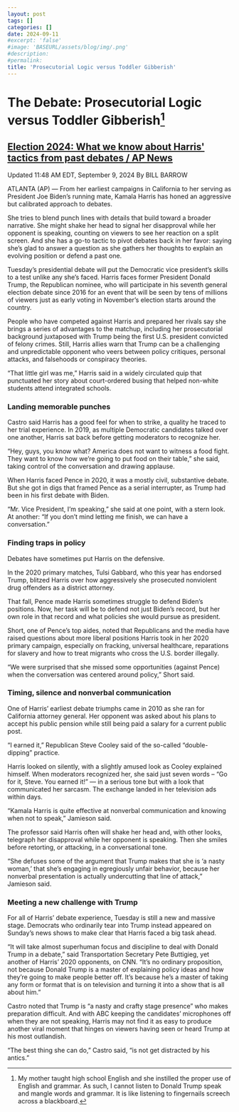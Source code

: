 ```yaml
---
layout: post
tags: []
categories: []
date: 2024-09-11
#excerpt: 'false'
#image: 'BASEURL/assets/blog/img/.png'
#description:
#permalink:
title: 'Prosecutorial Logic versus Toddler Gibberish'
---
```


# The Debate: Prosecutorial Logic versus Toddler Gibberish[^11]

[^11]: My mother taught high school English and she instilled the proper use of English and grammar. As such, I  cannot listen to Donald Trump speak and mangle words and grammar. It is like listening to fingernails screech across a blackboard. 

## [Election 2024: What we know about Harris' tactics from past debates / AP News](https://apnews.com/article/harris-debate-approach-trump-matchup-240d0978bd7d38d9757b5d314359b7d0)
Updated 11:48 AM EDT, September 9, 2024
By  BILL BARROW

ATLANTA (AP) — From her earliest campaigns in California to her serving as President Joe Biden’s running mate, Kamala Harris has honed an aggressive but calibrated approach to debates.

She tries to blend punch lines with details that build toward a broader narrative. She might shake her head to signal her disapproval while her opponent is speaking, counting on viewers to see her reaction on a split screen. And she has a go-to tactic to pivot debates back in her favor: saying she’s glad to answer a question as she gathers her thoughts to explain an evolving position or defend a past one.

Tuesday’s presidential debate will put the Democratic vice president’s skills to a test unlike any she’s faced. Harris faces former President Donald Trump, the Republican nominee, who will participate in his seventh general election debate since 2016 for an event that will be seen by tens of millions of viewers just as early voting in November’s election starts around the country.

People who have competed against Harris and prepared her rivals say she brings a series of advantages to the matchup, including her prosecutorial background juxtaposed with Trump being the first U.S. president convicted of felony crimes. Still, Harris allies warn that Trump can be a challenging and unpredictable opponent who veers between policy critiques, personal attacks, and falsehoods or conspiracy theories.

“That little girl was me,” Harris said in a widely circulated quip that punctuated her story about court-ordered busing that helped non-white students attend integrated schools.

### Landing memorable punches
Castro said Harris has a good feel for when to strike, a quality he traced to her trial experience. In 2019, as multiple Democratic candidates talked over one another, Harris sat back before getting moderators to recognize her.

“Hey, guys, you know what? America does not want to witness a food fight. They want to know how we’re going to put food on their table,” she said, taking control of the conversation and drawing applause.

When Harris faced Pence in 2020, it was a mostly civil, substantive debate. But she got in digs that framed Pence as a serial interrupter, as Trump had been in his first debate with Biden.

“Mr. Vice President, I’m speaking,” she said at one point, with a stern look. At another: “If you don’t mind letting me finish, we can have a conversation.”

### Finding traps in policy
Debates have sometimes put Harris on the defensive.

In the 2020 primary matches, Tulsi Gabbard, who this year has endorsed Trump, blitzed Harris over how aggressively she prosecuted nonviolent drug offenders as a district attorney.

That fall, Pence made Harris sometimes struggle to defend Biden’s positions. Now, her task will be to defend not just Biden’s record, but her own role in that record and what policies she would pursue as president.

Short, one of Pence’s top aides, noted that Republicans and the media have raised questions about more liberal positions Harris took in her 2020 primary campaign, especially on fracking, universal healthcare, reparations for slavery and how to treat migrants who cross the U.S. border illegally.

“We were surprised that she missed some opportunities (against Pence) when the conversation was centered around policy,” Short said.

### Timing, silence and nonverbal communication
One of Harris’ earliest debate triumphs came in 2010 as she ran for California attorney general. Her opponent was asked about his plans to accept his public pension while still being paid a salary for a current public post.

“I earned it,” Republican Steve Cooley said of the so-called “double-dipping” practice.

Harris looked on silently, with a slightly amused look as Cooley explained himself. When moderators recognized her, she said just seven words – “Go for it, Steve. You earned it!” — in a serious tone but with a look that communicated her sarcasm. The exchange landed in her television ads within days.

“Kamala Harris is quite effective at nonverbal communication and knowing when not to speak,” Jamieson said.

The professor said Harris often will shake her head and, with other looks, telegraph her disapproval while her opponent is speaking. Then she smiles before retorting, or attacking, in a conversational tone.

“She defuses some of the argument that Trump makes that she is ‘a nasty woman,’ that she’s engaging in egregiously unfair behavior, because her nonverbal presentation is actually undercutting that line of attack,” Jamieson said.

### Meeting a new challenge with Trump
For all of Harris’ debate experience, Tuesday is still a new and massive stage. Democrats who ordinarily tear into Trump instead appeared on Sunday’s news shows to make clear that Harris faced a big task ahead.

“It will take almost superhuman focus and discipline to deal with Donald Trump in a debate,” said Transportation Secretary Pete Buttigieg, yet another of Harris’ 2020 opponents, on CNN. “It’s no ordinary proposition, not because Donald Trump is a master of explaining policy ideas and how they’re going to make people better off. It’s because he’s a master of taking any form or format that is on television and turning it into a show that is all about him.”

Castro noted that Trump is “a nasty and crafty stage presence” who makes preparation difficult. And with ABC keeping the candidates’ microphones off when they are not speaking, Harris may not find it as easy to produce another viral moment that hinges on viewers having seen or heard Trump at his most outlandish.

“The best thing she can do,” Castro said, “is not get distracted by his antics.”

